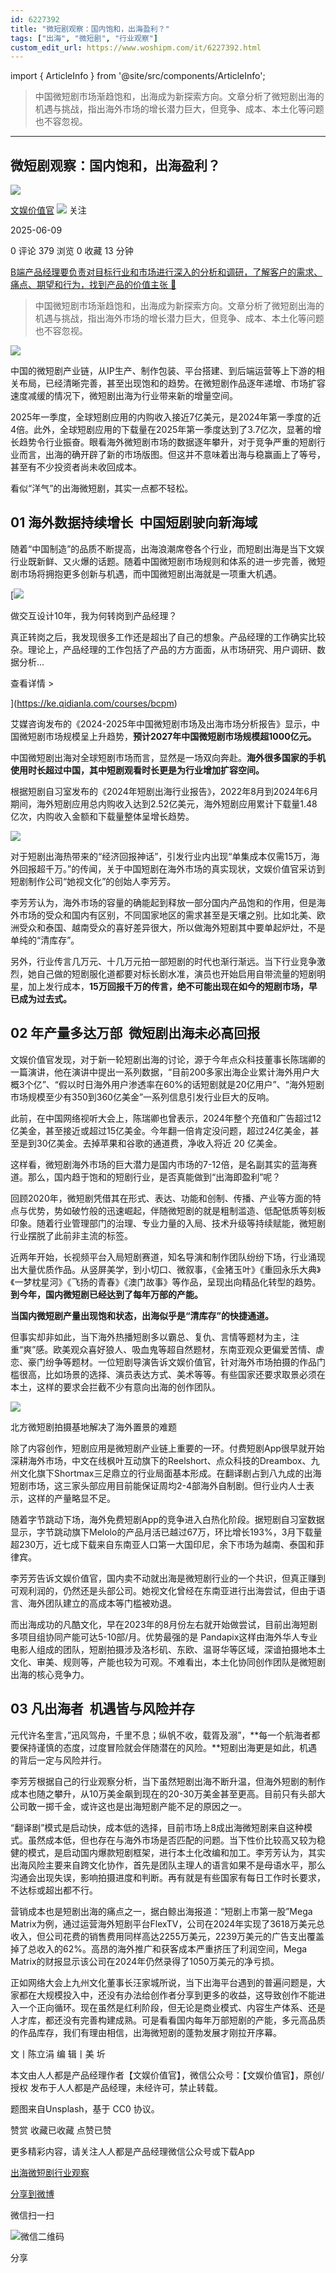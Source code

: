```yaml
---
id: 6227392
title: "微短剧观察：国内饱和，出海盈利？"
tags: ["出海", "微短剧", "行业观察"]
custom_edit_url: https://www.woshipm.com/it/6227392.html
---
```

import { ArticleInfo } from '@site/src/components/ArticleInfo';

<ArticleInfo
    author="文娱价值官"
    authorLink="https://www.woshipm.com/u/1449250"
    published="2025-06-09"
    views={379}
    comments={0}
    collects={0}
/>

> 中国微短剧市场渐趋饱和，出海成为新探索方向。文章分析了微短剧出海的机遇与挑战，指出海外市场的增长潜力巨大，但竞争、成本、本土化等问题也不容忽视。

---

## 微短剧观察：国内饱和，出海盈利？

[![](https://image.woshipm.com/wp-files/2022/07/u21cnwuc8NzT2KrLk3mG.jpg!/both/72x72)](https://www.woshipm.com/u/1449250)

[文娱价值官](https://www.woshipm.com/u/1449250) ![](https://static.woshipm.com/tag/1122_1@2x.png) 关注

2025-06-09

0 评论 379 浏览 0 收藏 13 分钟

[B端产品经理要负责对目标行业和市场进行深入的分析和调研，了解客户的需求、痛点、期望和行为，找到产品的价值主张 🔗](https://ke.qidianla.com/courses/bcpm)

> 中国微短剧市场渐趋饱和，出海成为新探索方向。文章分析了微短剧出海的机遇与挑战，指出海外市场的增长潜力巨大，但竞争、成本、本土化等问题也不容忽视。

![](https://image.woshipm.com/2024/05/24/674cf804-196d-11ef-b3fd-00163e142b65.png)

中国的微短剧产业链，从IP生产、制作包装、平台搭建、到后端运营等上下游的相关布局，已经清晰完善，甚至出现饱和的趋势。在微短剧作品逐年递增、市场扩容速度减缓的情况下，微短剧出海为行业带来新的增量空间。

2025年一季度，全球短剧应用的内购收入接近7亿美元，是2024年第一季度的近4倍。此外，全球短剧应用的下载量在2025年第一季度达到了3.7亿次，显著的增长趋势令行业振奋。眼看海外微短剧市场的数据逐年攀升，对于竞争严重的短剧行业而言，出海的确开辟了新的市场版图。但这并不意味着出海与稳赢画上了等号，甚至有不少投资者尚未收回成本。

看似“洋气”的出海微短剧，其实一点都不轻松。

## 01 海外数据持续增长  中国短剧驶向新海域

随着“中国制造”的品质不断提高，出海浪潮席卷各个行业，而短剧出海是当下文娱行业既新鲜、又火爆的话题。随着中国微短剧市场规则和体系的进一步完善，微短剧市场将拥抱更多创新与机遇，而中国微短剧出海就是一项重大机遇。

[![](https://image.woshipm.com/2023/08/02/769bf6f4-30e6-11ee-b3cb-00163e0b5ff3.png)

做交互设计10年，我为何转岗到产品经理？

真正转岗之后，我发现很多工作还是超出了自己的想象。产品经理的工作确实比较杂。理论上，产品经理的工作包括了产品的方方面面，从市场研究、用户调研、数据分析...

查看详情 >

](https://ke.qidianla.com/courses/bcpm)

艾媒咨询发布的《2024-2025年中国微短剧市场及出海市场分析报告》显示，中国微短剧市场规模呈上升趋势，**预计2027年中国微短剧市场规模超1000亿元。**

中国微短剧出海对全球短剧市场而言，显然是一场双向奔赴。**海外很多国家的手机使用时长超过中国，其中短剧观看时长更是为行业增加扩容空间。**

根据短剧自习室发布的《2024年短剧出海行业报告》，2022年8月到2024年6月期间，海外短剧应用总内购收入达到2.52亿美元，海外短剧应用累计下载量1.48亿次，内购收入金额和下载量整体呈增长趋势。

![](https://image.woshipm.com/2025/06/07/a53a6daa-4382-11f0-8928-00163e09d72f.png)

对于短剧出海热带来的“经济回报神话”，引发行业内出现“单集成本仅需15万，海外回报超千万。”的传闻，关于中国短剧在海外市场的真实现状，文娱价值官采访到短剧制作公司“她视文化”的创始人李芳芳。

李芳芳认为，海外市场的容量的确能起到释放一部分国内产品饱和的作用，但是海外市场的受众和国内有区别，不同国家地区的需求甚至是天壤之别。比如北美、欧洲受众和泰国、越南受众的喜好差异很大，所以做海外短剧其中要单起炉灶，不是单纯的“清库存”。

另外，行业传言几万元、十几万元拍一部短剧的时代也渐行渐远。当下行业竞争激烈，她自己做的短剧服化道都要对标长剧水准，演员也开始启用自带流量的短剧明星，加上发行成本，**15万回报千万的传言，绝不可能出现在如今的短剧市场，早已成为过去式。**

## 02 年产量多达万部  微短剧出海未必高回报

文娱价值官发现，对于新一轮短剧出海的讨论，源于今年点众科技董事长陈瑞卿的一篇演讲，他在演讲中提出一系列数据，“目前200多家出海企业累计海外用户大概3个亿”、“假以时日海外用户渗透率在60%的话短剧就是20亿用户”、“海外短剧市场规模至少有350到360亿美金”一系列信息引发行业巨大的反响。

此前，在中国网络视听大会上，陈瑞卿也曾表示，2024年整个充值和广告超过12亿美金，甚至接近或超过15亿美金。今年翻一倍肯定没问题，超过24亿美金，甚至是到30亿美金。去掉苹果和谷歌的通道费，净收入将近 20 亿美金。

这样看，微短剧海外市场的巨大潜力是国内市场的7-12倍，是名副其实的蓝海赛道。那么，国内趋于饱和的短剧行业，是否真能做到“出海即盈利”呢？

回顾2020年，微短剧凭借其在形式、表达、功能和创制、传播、产业等方面的特点与优势，势如破竹般的迅速崛起，伴随微短剧的就是粗制滥造、低配低质等刻板印象。随着行业管理部门的治理、专业力量的入局、技术升级等持续赋能，微短剧行业摆脱了此前非主流的标签。

近两年开始，长视频平台入局短剧赛道，知名导演和制作团队纷纷下场，行业涌现出大量优质作品。从竖屏美学，到小切口、微叙事，《金猪玉叶》《重回永乐大典》《一梦枕星河》《飞扬的青春》《澳门故事》等作品，呈现出向精品化转型的趋势。**到今年，国内微短剧已经达到了每年万部的产能。**

**当国内微短剧产量出现饱和状态，出海似乎是“清库存”的快捷通道。**

但事实却非如此，当下海外热播短剧多以霸总、复仇、言情等题材为主，注重“爽”感。欧美观众喜好狼人、吸血鬼等超自然题材，东南亚观众更偏爱苦情、虐恋、豪门纷争等题材。一位短剧导演告诉文娱价值官，针对海外市场拍摄的作品门槛很高，比如场景的选择、演员表达方式、美术等等。有些国家还要求取景必须在本土，这样的要求会拦截不少有意向出海的创作团队。

![](https://image.woshipm.com/2025/06/07/a8fdc7ac-4382-11f0-8928-00163e09d72f.png)

北方微短剧拍摄基地解决了海外置景的难题

除了内容创作，短剧应用是微短剧产业链上重要的一环。付费短剧App很早就开始深耕海外市场，中文在线枫叶互动旗下的Reelshort、点众科技的Dreambox、九州文化旗下Shortmax三足鼎立的行业局面基本形成。在翻译剧占到八九成的出海短剧市场，这三家头部应用目前能保证周均2-4部海外自制剧。但行业内人士表示，这样的产量略显不足。

随着字节跳动下场，海外免费短剧App的竞争进入白热化阶段。据短剧自习室数据显示，字节跳动旗下Melolo的产品月活已越过67万，环比增长193%，3月下载量超230万，近七成下载来自东南亚人口第一大国印尼，余下市场为越南、泰国和菲律宾。

李芳芳告诉文娱价值官，国内卖不动就出海是微短剧行业的一个共识，但真正赚到可观利润的，仍然还是头部公司。她视文化曾经在东南亚进行出海尝试，但由于语言、海外团队建立的高成本等门槛被劝退。

而出海成功的凡酷文化，早在2023年的8月份左右就开始做尝试，目前出海短剧多项目组协同产能可达5-10部/月。优势最强的是 Pandapix这样由海外华人专业电影人组成的团队，短剧拍摄涉及洛杉矶、东欧、温哥华等区域，深谙拍摄地本土文化、审美、规则等，产能也较为可观。不难看出，本土化协同创作团队是微短剧出海的核心竞争力。

## 03 凡出海者  机遇皆与风险并存

元代许名奎言，”迅风驾舟，千里不息；纵帆不收，载胥及溺”，**每一个航海者都要保持谨慎的态度，过度冒险就会伴随潜在的风险。**短剧出海更是如此，机遇的背后一定与风险并行。

李芳芳根据自己的行业观察分析，当下虽然短剧出海不断升温，但海外短剧的制作成本也随之攀升，从10万美金飙到现在的20-30万美金甚至更高。目前只有头部大公司敢一掷千金，或许这也是出海短剧产能不足的原因之一。

“翻译剧”模式是启动快，成本低的选择，目前市场上8成出海微短剧来自这种模式。虽然成本低，但也存在与海外市场是否匹配的问题。当下性价比较高又较为稳健的模式，是启动国内爆款短剧框架，进行本土化改编和加工。李芳芳认为，其实出海风险主要来自跨文化协作，首先是团队主理人的语言如果不是母语水平，那么沟通会出现失误，影响拍摄进度和判断。再有就是有些国家有每日工作时长要求，不达标或超出都不行。

营销成本也是短剧出海的痛点之一，据白鲸出海报道：“短剧上市第一股”Mega Matrix为例，通过运营海外短剧平台FlexTV，公司在2024年实现了3618万美元总收入，但公司花费的销售费用同样高达2255万美元，2239万美元的广告支出覆盖掉了总收入的62%。高昂的海外推广和获客成本严重挤压了利润空间，Mega Matrix的财报显示该公司在2024年仍然录得了1050万美元的净亏损。

正如网络大会上九州文化董事长汪家城所说，当下出海平台遇到的普遍问题是，大家都在大规模投入中，还没有办法给创作者分享到更多的收益，这导致创作不能进入一个正向循环。现在虽然是红利阶段，但无论是商业模式、内容生产体系、还是人才库，都还没有完善构建成熟。可是看看国内每年万部短剧的产能，多元高品质的作品库存，我们有理由相信，出海微短剧的蓬勃发展才刚拉开序幕。

文丨陈立涓 编 辑丨美 圻

本文由人人都是产品经理作者【文娱价值官】，微信公众号：【文娱价值官】，原创/授权 发布于人人都是产品经理，未经许可，禁止转载。

题图来自Unsplash，基于 CC0 协议。

赞赏 收藏已收藏 点赞已赞

更多精彩内容，请关注人人都是产品经理微信公众号或下载App

[出海](https://www.woshipm.com/tag/%e5%87%ba%e6%b5%b7)[微短剧](https://www.woshipm.com/tag/%e5%be%ae%e7%9f%ad%e5%89%a7)[行业观察](https://www.woshipm.com/tag/%e8%a1%8c%e4%b8%9a%e8%a7%82%e5%af%9f)

[分享到微博](https://service.weibo.com/share/share.php?appkey=2775287854&title=微短剧观察：国内饱和，出海盈利？&url=https://www.woshipm.com/it/6227392.html&pic=https://image.woshipm.com/2024/05/24/674cf804-196d-11ef-b3fd-00163e142b65.png)

微信扫一扫

![微信二维码](https://api.pwmqr.com/qrcode/create/?url=https://www.woshipm.com/it/6227392.html)

分享